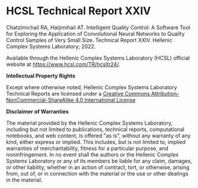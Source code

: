 # HCSL Technical Report XXIV

Chatzimichail RA, Hatjimihail AT. Intelligent Quality Control: A Software Tool for Exploring the Application of Convolutional Neural Networks to Quality Control Samples of Very Small Size. Technical Report XXIV. Hellenic Complex Systems Laboratory; 2022.
 
Available through the Hellenic Complex Systems Laboratory (HCSL) official website at https://www.hcsl.com/TR/hcsltr24/.

**Intellectual Property Rights**

Except where otherwise noted, Hellenic Complex Systems Laboratory Technical Reports are licensed under a [Creative Commons Attribution-NonCommercial-ShareAlike 4.0 International License](https://creativecommons.org/licenses/by-nc-sa/4.0/)

**Disclaimer of Warranties**

The material provided by the Hellenic Complex Systems Laboratory, including but not limited to publications, technical reports,  computational notebooks, and web content, is offered "as is", without any warranty of any kind, either express or implied. This includes, but is not limited to, implied warranties of merchantability, fitness for a particular purpose, and noninfringement. In no event shall the authors or the Hellenic Complex Systems Laboratory or any of its members be liable for any claim, damages, or other liability, whether in an action of contract, tort, or otherwise, arising from, out of, or in connection with the material or the use or other dealings in the material.